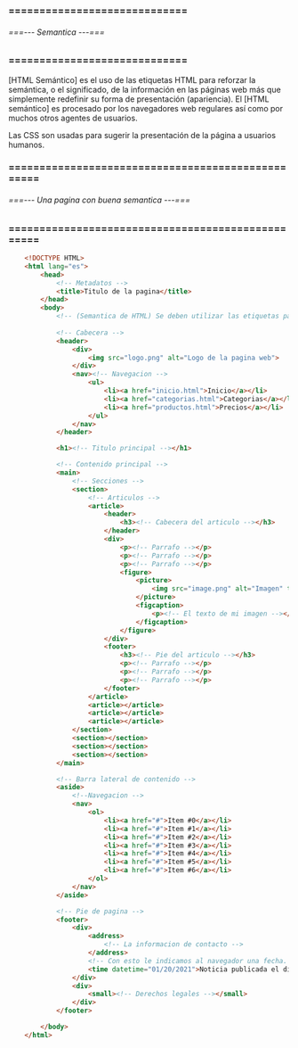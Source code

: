 ### ============================= ###
###### ===--- Semantica ---=== ######
### ============================= ###

[HTML Semántico] es el uso de las etiquetas HTML para reforzar la semántica, o el significado, de la información en 
las páginas web más que simplemente redefinir su forma de presentación (apariencia). El [HTML semántico] es 
procesado por los navegadores web regulares así como por muchos otros agentes de usuarios. 

Las CSS son usadas para sugerir la presentación de la página a usuarios humanos.

### ================================================== ###
###### ===--- Una pagina con buena semantica ---=== ######
### ================================================== ###

```html
	<!DOCTYPE HTML>
	<html lang="es">
		<head>
			<!-- Metadatos -->
			<title>Titulo de la pagina</title>
		</head>
		<body>
			<!-- (Semantica de HTML) Se deben utilizar las etiquetas para lo que se hicieron. -->
			 
			<!-- Cabecera -->
			<header>
				<div>
					<img src="logo.png" alt="Logo de la pagina web">
				</div>
				<nav><!-- Navegacion -->
					<ul>
						<li><a href="inicio.html">Inicio</a></li>
						<li><a href="categorias.html">Categorias</a></li>
						<li><a href="productos.html">Precios</a></li>
					</ul>
				</nav>
			</header>

			<h1><!-- Titulo principal --></h1>

			<!-- Contenido principal -->
			<main>
				<!-- Secciones -->
				<section>
					<!-- Articulos -->
					<article>
						<header>
							<h3><!-- Cabecera del articulo --></h3>
						</header>
						<div>
							<p><!-- Parrafo --></p>
							<p><!-- Parrafo --></p>
							<p><!-- Parrafo --></p>
							<figure>
								<picture>
									<img src="image.png" alt="Imagen" title="Mi imagen">
								</picture>
								<figcaption>
									<p><!-- El texto de mi imagen --></p>
								</figcaption>
							</figure>
						</div>
						<footer>
							<h3><!-- Pie del articulo --></h3>
							<p><!-- Parrafo --></p>
							<p><!-- Parrafo --></p>
							<p><!-- Parrafo --></p>
						</footer>
					</article>
					<article></article>
					<article></article>
					<article></article>
				</section>
				<section></section>
				<section></section>
				<section></section>
			</main>

			<!-- Barra lateral de contenido -->
			<aside>
				<!--Navegacion -->
				<nav>
					<ol>
						<li><a href="#">Item #0</a></li>
						<li><a href="#">Item #1</a></li>
						<li><a href="#">Item #2</a></li>
						<li><a href="#">Item #3</a></li>
						<li><a href="#">Item #4</a></li>
						<li><a href="#">Item #5</a></li>
						<li><a href="#">Item #6</a></li>
					</ol>
				</nav>
			</aside>

			<!-- Pie de pagina -->
			<footer>
				<div>
					<address>
						<!-- La informacion de contacto -->
					</address>
					<!-- Con esto le indicamos al navegador una fecha. -->
					<time datetime="01/20/2021">Noticia publicada el dia 01/20/2021</time>
				</div>
				<div>
					<small><!-- Derechos legales --></small>
				</div>
			</footer>

		</body>
	</html>
```